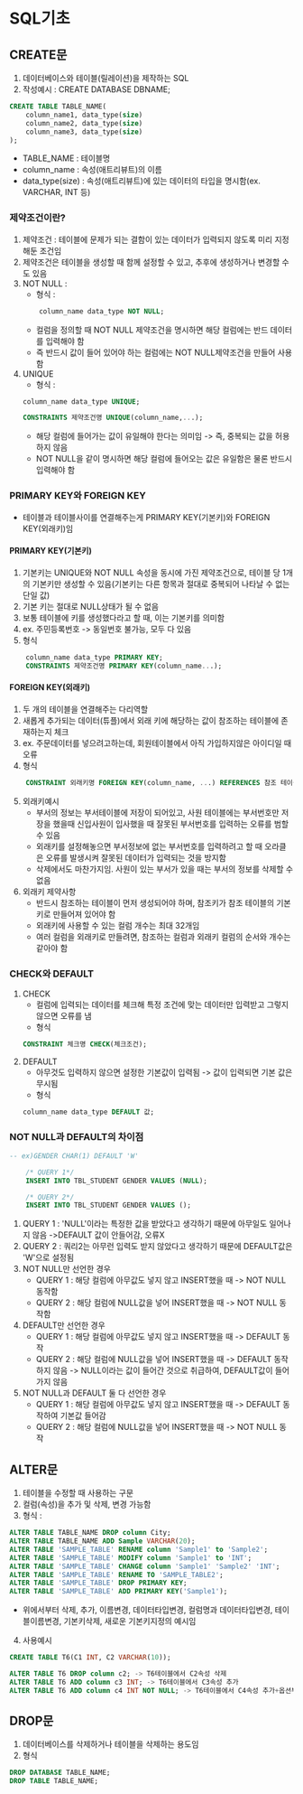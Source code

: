 # SQL기초

## CREATE문

1. 데이터베이스와 테이블(릴레이션)을 제작하는 SQL
2. 작성예시 : CREATE DATABASE DBNAME;
```SQL
CREATE TABLE TABLE_NAME(
    column_name1, data_type(size)
    column_name2, data_type(size)
    column_name3, data_type(size)
);
```
- TABLE_NAME : 테이블명
- column_name : 속성(애트리뷰트)의 이름
- data_type(size) : 속성(애트리뷰트)에 있는 데이터의 타입을 명시함(ex. VARCHAR, INT 등)

### 제약조건이란?

1. 제약조건 : 테이블에 문제가 되는 결함이 있는 데이터가 입력되지 않도록 미리 지정해둔 조건임
2. 제약조건은 테이블을 생성할 때 함께 설정할 수 있고, 추후에 생성하거나 변경할 수 도 있음
3. NOT NULL : 
    - 형식 : 
	```SQL    
        column_name data_type NOT NULL;
    ```
    - 컬럼을 정의할 때 NOT NULL 제약조건을 명시하면 해당 컬럼에는 반드 데이터를 입력해야 함
    - 즉 반드시 값이 들어 있어야 하는 컬럼에는 NOT NULL제약조건을 만들어 사용함
4. UNIQUE
    - 형식 :
    ```SQL 
	column_name data_type UNIQUE;
	
	CONSTRAINTS 제약조건명 UNIQUE(column_name,...);
    ```
    - 해당 컬럼에 들어가는 값이 유일해야 한다는 의미임 -> 즉, 중복되는 값을 허용하지 않음
    - NOT NULL을 같이 명시하면 해당 컬럼에 들어오는 값은 유일함은 물론 반드시 입력해야 함

### PRIMARY KEY와 FOREIGN KEY

- 테이블과 테이블사이를 연결해주는게 PRIMARY KEY(기본키)와 FOREIGN KEY(외래키)임

#### PRIMARY KEY(기본키)

1. 기본키는 UNIQUE와 NOT NULL 속성을 동시에 가진 제약조건으로, 테이블 당 1개의 기본키만 생성할 수 있음(기본키는 다른 항목과 절대로 중복되어 나타날 수 없는 단일 값)
2. 기본 키는 절대로 NULL상태가 될 수 없음
3. 보통 테이블에 키를 생성했다라고 할 때, 이는 기본키를 의미함
4. ex. 주민등록번호 -> 동일번호 불가능, 모두 다 있음
5. 형식
```SQL
    column_name data_type PRIMARY KEY;
    CONSTRAINTS 제약조건명 PRIMARY KEY(column_name...);
```

#### FOREIGN KEY(외래키)

1. 두 개의 테이블을 연결해주는 다리역할
2. 새롭게 추가되는 데이터(튜플)에서 외래 키에 해당하는 값이 참조하는 테이블에 존재하는지 체크
3. ex. 주문데이터를 넣으려고하는데, 회원테이블에서 아직 가입하지않은 아이디일 때 오류
4. 형식
```SQL
    CONSTRAINT 외래키명 FOREIGN KEY(column_name, ...) REFERENCES 참조 테이블(참조 테이블 컬럼명, ...);
```
5. 외래키예시
    - 부서의 정보는 부서테이블에 저장이 되어있고, 사원 테이블에는 부서번호만 저장을 했을때 신입사원이 입사했을 때 잘못된 부서번호를 입력하는 오류를 범할 수 있음
    - 외래키를 설정해놓으면 부서정보에 없는 부서번호를 입력하려고 할 때 오라클은 오류를 발생시켜 잘못된 데이터가 입력되는 것을 방지함
    - 삭제에서도 마찬가지임. 사원이 있는 부서가 있을 때는 부서의 정보를 삭제할 수 없음
6. 외래키 제약사항
    - 반드시 참조하는 테이블이 먼저 생성되어야 하며, 참조키가 참조 테이블의 기본키로 만들어져 있어야 함
    - 외래키에 사용할 수 있는 컬럼 개수는 최대 32개임
    - 여러 컬럼을 외래키로 만들려면, 참조하는 컬럼과 외래키 컬럼의 순서와 개수는 같아야 함

### CHECK와 DEFAULT

1. CHECK
    - 컬럼에 입력되는 데이터를 체크해 특정 조건에 맞는 데이터만 입력받고 그렇지 않으면 오류를 냄
    - 형식
    ```SQL
    CONSTRAINT 체크명 CHECK(체크조건);
    ```
2. DEFAULT
    - 아무것도 입력하지 않으면 설정한 기본값이 입력됨 -> 값이 입력되면 기본 값은 무시됨
    - 형식
    ```SQL
    column_name data_type DEFAULT 값;
    ```

### NOT NULL과 DEFAULT의 차이점

```SQL
-- ex)GENDER CHAR(1) DEFAULT 'W'

	/* QUERY 1*/
	INSERT INTO TBL_STUDENT GENDER VALUES (NULL);

	/* QUERY 2*/
	INSERT INTO TBL_STUDENT GENDER VALUES ();
```
1. QUERY 1 : 'NULL'이라는 특정한 값을 받았다고 생각하기 때문에 아무일도 일어나지 않음
->DEFAULT 값이 안들어감, 오류X
2. QUERY 2 : 쿼리2는 아무런 입력도 받지 않았다고 생각하기 때문에 DEFAULT값은 'W'으로 설정됨
3. NOT NULL만 선언한 경우
    - QUERY 1 : 해당 컬럼에 아무값도 넣지 않고 INSERT했을 때 -> NOT NULL 동작함
    - QUERY 2 : 해당 컬럼에 NULL값을 넣어 INSERT했을 때 -> NOT NULL 동작함
4. DEFAULT만 선언한 경우
    - QUERY 1 : 해당 컬럼에 아무값도 넣지 않고 INSERT했을 때 -> DEFAULT 동작
    - QUERY 2 : 해당 컬럼에 NULL값을 넣어 INSERT했을 때 -> DEFAULT 동작하지 않음
    -> NULL이라는 값이 들어간 것으로 취급하여, DEFAULT값이 들어가지 않음
5. NOT NULL과 DEFAULT 둘 다 선언한 경우
    - QUERY 1 : 해당 컬럼에 아무값도 넣지 않고 INSERT했을 때 -> DEFAULT 동작하여 기본값 들어감
    - QUERY 2 : 해당 컬럼에 NULL값을 넣어 INSERT했을 때 -> NOT NULL 동작


## ALTER문

1. 테이블을 수정할 때 사용하는 구문
2. 컬럼(속성)을 추가 및 삭제, 변경 가능함
3. 형식 : 
```SQL
ALTER TABLE TABLE_NAME DROP column City;
ALTER TABLE TABLE_NAME ADD Sample VARCHAR(20);
ALTER TABLE 'SAMPLE_TABLE' RENAME column 'Sample1' to 'Sample2';
ALTER TABLE 'SAMPLE_TABLE' MODIFY column 'Sample1' to 'INT';
ALTER TABLE 'SAMPLE_TABLE' CHANGE column 'Sample1' 'Sample2' 'INT';
ALTER TABLE 'SAMPLE_TABLE' RENAME TO 'SAMPLE_TABLE2';
ALTER TABLE 'SAMPLE_TABLE' DROP PRIMARY KEY;
ALTER TABLE 'SAMPLE_TABLE' ADD PRIMARY KEY('Sample1');
```
- 위에서부터 삭제, 추가, 이름변경, 데이터타입변경, 컬럼명과 데이터타입변경, 테이블이름변경, 기본키삭제, 새로운 기본키지정의 예시임
4. 사용예시
```SQL
CREATE TABLE T6(C1 INT, C2 VARCHAR(10));

ALTER TABLE T6 DROP column c2; -> T6테이블에서 C2속성 삭제
ALTER TABLE T6 ADD column c3 INT; -> T6테이블에서 C3속성 추가
ALTER TABLE T6 ADD column c4 INT NOT NULL; -> T6테이블에서 C4속성 추가+옵션부여
```

## DROP문

1. 데이터베이스를 삭제하거나 테이블을 삭제하는 용도임
2. 형식
```SQL
DROP DATABASE TABLE_NAME;
DROP TABLE TABLE_NAME;
```